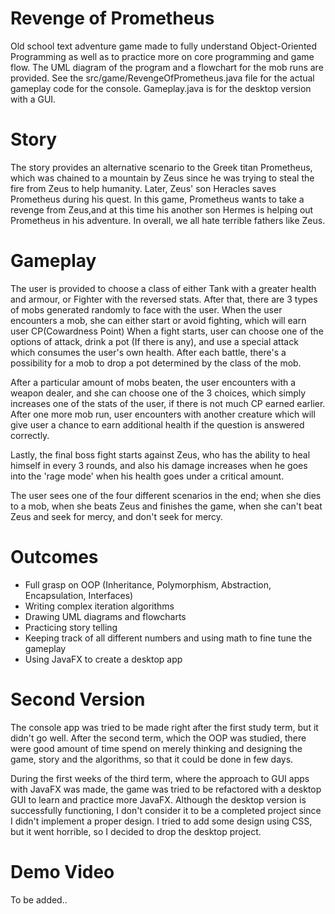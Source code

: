 # Revenge of Prometheus
Old school text adventure game made to fully understand Object-Oriented Programming as well as to practice more on core programming and game flow. The UML diagram of the program and a flowchart for the mob runs are provided. See the src/game/RevengeOfPrometheus.java file for the actual gameplay code for the console. Gameplay.java is for the desktop version with a GUI.

# Story
The story provides an alternative scenario to the Greek titan Prometheus, which was chained to a mountain by Zeus since he was trying to steal the fire from Zeus to help humanity. Later, Zeus' son Heracles saves Prometheus during his quest. In this game, Prometheus wants to take a revenge from Zeus,and at this time his another son Hermes is helping out Prometheus in his adventure. In overall, we all hate terrible fathers like Zeus.

# Gameplay
The user is provided to choose a class of either Tank with a greater health and armour, or Fighter with the reversed stats. After that, there are 3 types of mobs generated randomly to face with the user. When the user encounters a mob, she can either start or avoid fighting, which will earn user CP(Cowardness Point) When a fight starts, user can choose one of the options of attack, drink a pot (If there is any), and use a special attack which consumes the user's own health. After each battle, there's a possibility for a mob to drop a pot determined by the class of the mob. 

After a particular amount of mobs beaten, the user encounters with a weapon dealer, and she can choose one of the 3 choices, which simply increases one of the stats of the user, if there is not much CP earned earlier. After one more mob run, user encounters with another creature which will give user a chance to earn additional health if the question is answered correctly. 

Lastly, the final boss fight starts against Zeus, who has the ability to heal himself in every 3 rounds, and also his damage increases when he goes into the 'rage mode' when his health goes under a critical amount. 

The user sees one of the four different scenarios in the end; when she dies to a mob, when she beats Zeus and finishes the game, when she can't beat Zeus and seek for mercy, and don't seek for mercy. 

# Outcomes
- Full grasp on OOP (Inheritance, Polymorphism, Abstraction, Encapsulation, Interfaces)
- Writing complex iteration algorithms
- Drawing UML diagrams and flowcharts
- Practicing story telling
- Keeping track of all different numbers and using math to fine tune the gameplay
- Using JavaFX to create a desktop app

# Second Version
The console app was tried to be made right after the first study term, but it didn't go well. After the second term, which the OOP was studied, there were good amount of time spend on merely thinking and designing the game, story and the algorithms, so that it could be done in few days. 

During the first weeks of the third term, where the approach to GUI apps with JavaFX was made, the game was tried to be refactored with a desktop GUI to learn and practice more JavaFX. Although the desktop version is successfully functioning, I don't consider it to be a completed project since I didn't implement a proper design. I tried to add some design using CSS, but it went horrible, so I decided to drop the desktop project. 

# Demo Video

To be added..